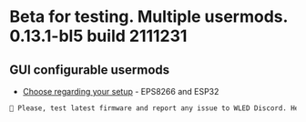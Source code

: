 # Beta for testing. Multiple usermods. 0.13.1-bl5 build 2111231

## GUI configurable usermods

- [Choose regarding your setup](https://github.com/srg74/WLED-wemos-shield/tree/master/resources/experimental/Firmware) - EPS8266 and ESP32

```diff
🔴 Please, test latest firmware and report any issue to WLED Discord. Help highly anticipated and appreciated! 🔴
